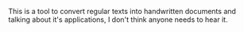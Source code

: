 This is a tool to convert regular texts into handwritten documents and talking about it's applications, I don't think anyone needs to hear it.
